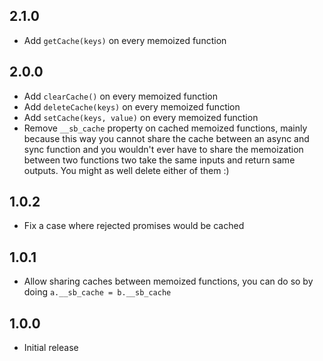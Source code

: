 ## 2.1.0

- Add `getCache(keys)` on every memoized function

## 2.0.0

- Add `clearCache()` on every memoized function
- Add `deleteCache(keys)` on every memoized function
- Add `setCache(keys, value)` on every memoized function
- Remove `__sb_cache` property on cached memoized functions, mainly because this way you cannot share the cache between an async and sync function and you wouldn't ever have to share the memoization between two functions two take the same inputs and return same outputs. You might as well delete either of them :)

## 1.0.2

- Fix a case where rejected promises would be cached

## 1.0.1

- Allow sharing caches between memoized functions, you can do so by doing `a.__sb_cache = b.__sb_cache`

## 1.0.0

- Initial release
